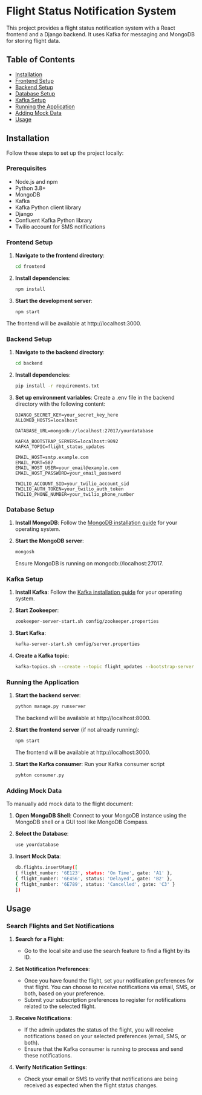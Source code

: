 # Flight Status Notification System

This project provides a flight status notification system with a React frontend and a Django backend. It uses Kafka for messaging and MongoDB for storing flight data.

## Table of Contents

- [Installation](#installation)
- [Frontend Setup](#frontend-setup)
- [Backend Setup](#backend-setup)
- [Database Setup](#database-setup)
- [Kafka Setup](#kafka-setup)
- [Running the Application](#running-the-application)
- [Adding Mock Data](#adding-mock-data)
- [Usage](#usage)

## Installation

Follow these steps to set up the project locally:

### Prerequisites

- Node.js and npm
- Python 3.8+
- MongoDB
- Kafka
- Kafka Python client library
- Django
- Confluent Kafka Python library
- Twilio account for SMS notifications

### Frontend Setup

1. **Navigate to the frontend directory**:
   ```bash
   cd frontend
   ```
2. **Install dependencies**:
   ```bash
   npm install
   ```
3. **Start the development server**:
   ```bash
   npm start
   ```
  The frontend will be available at http://localhost:3000.
  
### Backend Setup

1. **Navigate to the backend directory**:
   ```bash
   cd backend
   ```
2. **Install dependencies**:
   ```bash
   pip install -r requirements.txt
   ```
3. **Set up environment variables**:
   Create a .env file in the backend directory with the following content:
   ```env
   DJANGO_SECRET_KEY=your_secret_key_here
   ALLOWED_HOSTS=localhost
  
   DATABASE_URL=mongodb://localhost:27017/yourdatabase
  
   KAFKA_BOOTSTRAP_SERVERS=localhost:9092
   KAFKA_TOPIC=flight_status_updates
  
   EMAIL_HOST=smtp.example.com
   EMAIL_PORT=587
   EMAIL_HOST_USER=your_email@example.com
   EMAIL_HOST_PASSWORD=your_email_password
  
   TWILIO_ACCOUNT_SID=your_twilio_account_sid
   TWILIO_AUTH_TOKEN=your_twilio_auth_token
   TWILIO_PHONE_NUMBER=your_twilio_phone_number
   ```
   
### Database Setup

1. **Install MongoDB**:
   Follow the [MongoDB installation guide](https://docs.mongodb.com/manual/installation/) for your operating system.

2. **Start the MongoDB server**:
   ```bash
   mongosh
   ```
   Ensure MongoDB is running on mongodb://localhost:27017.

### Kafka Setup

1. **Install Kafka**:
   Follow the [Kafka installation guide](https://kafka.apache.org/quickstart) for your operating system.

2. **Start Zookeeper**:
   ```bash
   zookeeper-server-start.sh config/zookeeper.properties
   ```
3. **Start Kafka**:
   ```bash
   kafka-server-start.sh config/server.properties
   ```
4. **Create a Kafka topic**:
   ```bash
   kafka-topics.sh --create --topic flight_updates --bootstrap-server localhost:9092 --partitions 1 --replication-factor 1
   ```
   
### Running the Application

1. **Start the backend server**:
   ```bash
   python manage.py runserver
   ```
   The backend will be available at http://localhost:8000.
   
2. **Start the frontend server** (if not already running):
   ```bash
   npm start
   ```
   The frontend will be available at http://localhost:3000.
   
4. **Start the Kafka consumer**:
   Run your Kafka consumer script
   ```bash
   pyhton consumer.py
   ```
   
### Adding Mock Data

To manually add mock data to the flight document:

1. **Open MongoDB Shell**: Connect to your MongoDB instance using the MongoDB shell or a GUI tool like MongoDB Compass.

2. **Select the Database**:
   ```bash
   use yourdatabase
   ```
3. **Insert Mock Data**:
   ```bash
   db.flights.insertMany([
   { flight_number: '6E123', status: 'On Time', gate: 'A1' },
   { flight_number: '6E456', status: 'Delayed', gate: 'B2' },
   { flight_number: '6E789', status: 'Cancelled', gate: 'C3' }
   ]) 
   ```
   
## Usage

### Search Flights and Set Notifications

1. **Search for a Flight**:
   - Go to the local site and use the search feature to find a flight by its ID.

2. **Set Notification Preferences**:
   - Once you have found the flight, set your notification preferences for that flight. You can choose to receive notifications via email, SMS, or both, based on your preference.
   - Submit your subscription preferences to register for notifications related to the selected flight.

3. **Receive Notifications**:
   - If the admin updates the status of the flight, you will receive notifications based on your selected preferences (email, SMS, or both).
   - Ensure that the Kafka consumer is running to process and send these notifications.

4. **Verify Notification Settings**:
   - Check your email or SMS to verify that notifications are being received as expected when the flight status changes.










